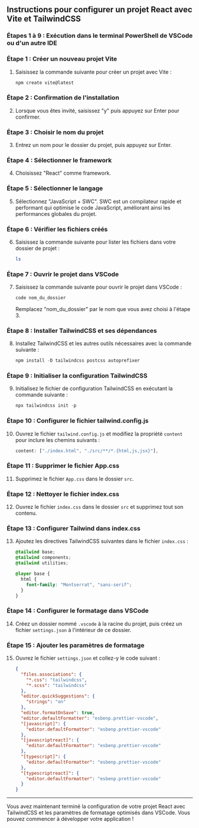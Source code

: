 ## Instructions pour configurer un projet React avec Vite et TailwindCSS

### Étapes 1 à 9 : Exécution dans le terminal PowerShell de VSCode ou d'un autre IDE

### Étape 1 : Créer un nouveau projet Vite

1. Saisissez la commande suivante pour créer un projet avec Vite :
   ```powershell
   npm create vite@latest
   ```

### Étape 2 : Confirmation de l'installation

2. Lorsque vous êtes invité, saisissez "y" puis appuyez sur Enter pour confirmer.

### Étape 3 : Choisir le nom du projet

3. Entrez un nom pour le dossier du projet, puis appuyez sur Enter.

### Étape 4 : Sélectionner le framework

4. Choisissez "React" comme framework.

### Étape 5 : Sélectionner le langage

5. Sélectionnez "JavaScript + SWC". SWC est un compilateur rapide et performant qui optimise le code JavaScript, améliorant ainsi les performances globales du projet.

### Étape 6 : Vérifier les fichiers créés

6. Saisissez la commande suivante pour lister les fichiers dans votre dossier de projet :
   ```powershell
   ls
   ```

### Étape 7 : Ouvrir le projet dans VSCode

7. Saisissez la commande suivante pour ouvrir le projet dans VSCode :
   ```powershell
   code nom_du_dossier
   ```
   Remplacez "nom_du_dossier" par le nom que vous avez choisi à l'étape 3.

### Étape 8 : Installer TailwindCSS et ses dépendances

8. Installez TailwindCSS et les autres outils nécessaires avec la commande suivante :
   ```powershell
   npm install -D tailwindcss postcss autoprefixer
   ```

### Étape 9 : Initialiser la configuration TailwindCSS

9. Initialisez le fichier de configuration TailwindCSS en exécutant la commande suivante :
   ```powershell
   npx tailwindcss init -p
   ```

### Étape 10 : Configurer le fichier tailwind.config.js

10. Ouvrez le fichier `tailwind.config.js` et modifiez la propriété `content` pour inclure les chemins suivants :
    ```javascript
    content: ["./index.html", "./src/**/*.{html,js,jsx}"],
    ```

### Étape 11 : Supprimer le fichier App.css

11. Supprimez le fichier `App.css` dans le dossier `src`.

### Étape 12 : Nettoyer le fichier index.css

12. Ouvrez le fichier `index.css` dans le dossier `src` et supprimez tout son contenu.

### Étape 13 : Configurer Tailwind dans index.css

13. Ajoutez les directives TailwindCSS suivantes dans le fichier `index.css` :
    ```css
    @tailwind base;
    @tailwind components;
    @tailwind utilities;

    @layer base {
      html {
        font-family: "Montserrat", "sans-serif";
      }
    }
    ```

### Étape 14 : Configurer le formatage dans VSCode

14. Créez un dossier nommé `.vscode` à la racine du projet, puis créez un fichier `settings.json` à l'intérieur de ce dossier.

### Étape 15 : Ajouter les paramètres de formatage

15. Ouvrez le fichier `settings.json` et collez-y le code suivant :

    ```json
    {
      "files.associations": {
        "*.css": "tailwindcss",
        "*.scss": "tailwindcss"
      },
      "editor.quickSuggestions": {
        "strings": "on"
      },
      "editor.formatOnSave": true,
      "editor.defaultFormatter": "esbenp.prettier-vscode",
      "[javascript]": {
        "editor.defaultFormatter": "esbenp.prettier-vscode"
      },
      "[javascriptreact]": {
        "editor.defaultFormatter": "esbenp.prettier-vscode"
      },
      "[typescript]": {
        "editor.defaultFormatter": "esbenp.prettier-vscode"
      },
      "[typescriptreact]": {
        "editor.defaultFormatter": "esbenp.prettier-vscode"
      }
    }
    ```

---

Vous avez maintenant terminé la configuration de votre projet React avec TailwindCSS et les paramètres de formatage optimisés dans VSCode. Vous pouvez commencer à développer votre application !